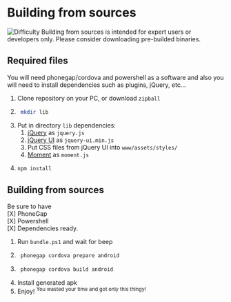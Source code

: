 # Building from sources
![Difficulty](https://img.shields.io/badge/difficulty-%E2%98%86%E2%98%86%E2%98%86%E2%98%86%E2%98%86-yellowgreen.svg?style=for-the-badge)  Building from sources is intended for expert users or developers only. Please consider downloading pre-builded binaries.
## Required files
You will need phonegap/cordova and powershell as a software and also you will need to install dependencies such as plugins, jQuery, etc...
1. Clone repository on your PC, or download `zipball`
2. ```bash
    mkdir lib
   ```
3. Put in directory `lib` dependencies: 
    1.  [jQuery](https://code.jquery.com/jquery-git.js) as `jquery.js`
    2.  [jQuery UI](http://jqueryui.com/download/#!version=1.9.2) as `jquery-ui.min.js`
    3. Put CSS files from jQuery UI into `www/assets/styles/`
    4. [Moment](http://momentjs.com/downloads/moment.min.js) as `moment.js`
 4. ```bash
    npm install
    ```
## Building from sources
Be sure to have  
[X] PhoneGap  
[X] Powershell  
[X] Dependencies
ready.
1. Run `bundle.ps1` and wait for beep
2. ```bash
    phonegap cordova prepare android
   ```
3. ```bash
    phonegap cordova build android
   ```
4. Install generated apk
5. Enjoy! <sup>You wasted your time and got only this thingy!</sup>
